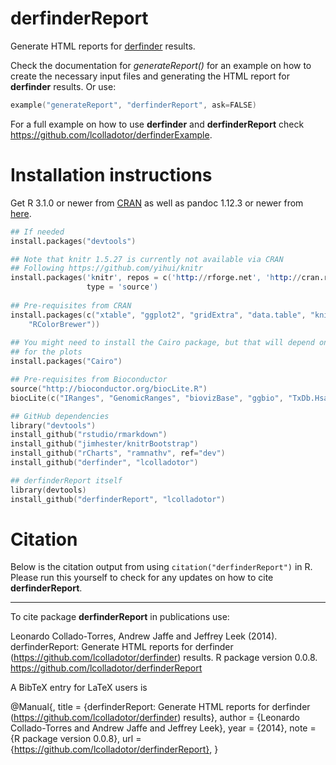 derfinderReport
===============

Generate HTML reports for [derfinder](https://github.com/lcolladotor/derfinder) results.

Check the documentation for _generateReport()_ for an example on how to create the necessary input files and generating the HTML report for __derfinder__ results. Or use:

```S
example("generateReport", "derfinderReport", ask=FALSE)
```

For a full example on how to use __derfinder__ and __derfinderReport__ check https://github.com/lcolladotor/derfinderExample.

# Installation instructions

Get R 3.1.0 or newer from [CRAN](http://cran.r-project.org/) as well as pandoc 1.12.3 or newer from [here](http://johnmacfarlane.net/pandoc/installing.html).

```S
## If needed
install.packages("devtools")

## Note that knitr 1.5.27 is currently not available via CRAN
## Following https://github.com/yihui/knitr
install.packages('knitr', repos = c('http://rforge.net', 'http://cran.rstudio.org'),
                 type = 'source')
				 
## Pre-requisites from CRAN
install.packages(c("xtable", "ggplot2", "gridExtra", "data.table", "knitcitations",
	"RColorBrewer"))
	
## You might need to install the Cairo package, but that will depend on the device you use
## for the plots
install.packages("Cairo")

## Pre-requisites from Bioconductor
source("http://bioconductor.org/biocLite.R")
biocLite(c("IRanges", "GenomicRanges", "biovizBase", "ggbio", "TxDb.Hsapiens.UCSC.hg19.knownGene"))

## GitHub dependencies
library("devtools")
install_github("rstudio/rmarkdown")
install_github("jimhester/knitrBootstrap")
install_github("rCharts", "ramnathv", ref="dev")
install_github("derfinder", "lcolladotor")

## derfinderReport itself
library(devtools)
install_github("derfinderReport", "lcolladotor")
```

# Citation

Below is the citation output from using `citation("derfinderReport")` in R. Please run this yourself to check for any updates on how to cite __derfinderReport__.

---

To cite package __derfinderReport__ in publications use:

Leonardo Collado-Torres, Andrew Jaffe and Jeffrey Leek (2014). derfinderReport: Generate HTML reports for derfinder (https://github.com/lcolladotor/derfinder) results. R package version 0.0.8. https://github.com/lcolladotor/derfinderReport

A BibTeX entry for LaTeX users is

@Manual{, title = {derfinderReport: Generate HTML reports for derfinder (https://github.com/lcolladotor/derfinder) results}, author = {Leonardo Collado-Torres and Andrew Jaffe and Jeffrey Leek}, year = {2014}, note = {R package version 0.0.8}, url = {https://github.com/lcolladotor/derfinderReport}, }
